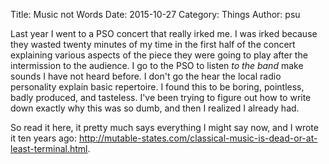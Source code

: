 Title: Music not Words
Date: 2015-10-27
Category: Things
Author: psu

Last year I went to a PSO concert that really irked me. I was irked because they wasted twenty minutes of my time in the first half of the concert explaining various aspects of the piece they were going to play after the intermission to the audience. I go to the PSO to listen *to the band* make sounds I have not heard before. I don't go the hear the local radio personality explain basic repertoire. I found this to be boring, pointless, badly produced, and tasteless. I've been trying to figure out how to write down exactly why this was so dumb, and then I realized I already had.

So read it here, it pretty much says everything I might say now, and I wrote it ten years ago: <a href="http://mutable-states.com/classical-music-is-dead-or-at-least-terminal.html">http://mutable-states.com/classical-music-is-dead-or-at-least-terminal.html</a>.